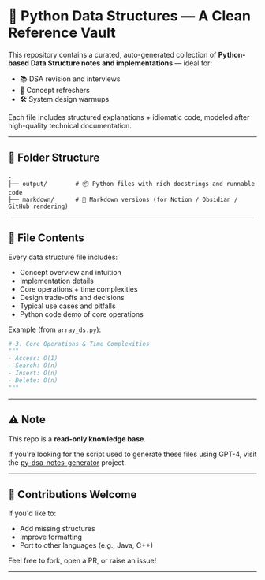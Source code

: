 # 🧱 Python Data Structures — A Clean Reference Vault

This repository contains a curated, auto-generated collection of **Python-based Data Structure notes and implementations** — ideal for:

- 📚 DSA revision and interviews
- 🧠 Concept refreshers
- 🛠️ System design warmups

Each file includes structured explanations + idiomatic code, modeled after high-quality technical documentation.

---

## 📁 Folder Structure

```
.
├── output/        # 📦 Python files with rich docstrings and runnable code
├── markdown/      # 📝 Markdown versions (for Notion / Obsidian / GitHub rendering)
```

---

## 🧾 File Contents

Every data structure file includes:

- Concept overview and intuition
- Implementation details
- Core operations + time complexities
- Design trade-offs and decisions
- Typical use cases and pitfalls
- Python code demo of core operations

Example (from `array_ds.py`):

```python
# 3. Core Operations & Time Complexities
"""
- Access: O(1)
- Search: O(n)
- Insert: O(n)
- Delete: O(n)
"""
```

---

## ⚠️ Note

This repo is a **read-only knowledge base**.

If you're looking for the script used to generate these files using GPT-4, visit the [py-dsa-notes-generator](https://github.com/Vardhu2706/py-dsa-notes-generator) project.

---

## 🙌 Contributions Welcome

If you'd like to:
- Add missing structures
- Improve formatting
- Port to other languages (e.g., Java, C++)

Feel free to fork, open a PR, or raise an issue!

---
